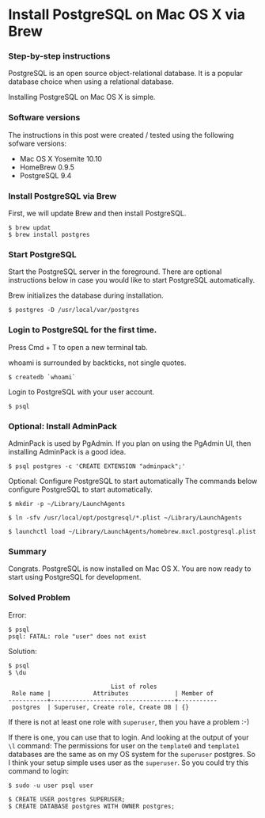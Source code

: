 # Install PostgreSQL on Mac OS X via Brew


### Step-by-step instructions

PostgreSQL is an open source object-relational database. It is a popular database choice when using a relational database.

Installing PostgreSQL on Mac OS X is simple.

### Software versions
The instructions in this post were created / tested using the following sofware versions:

  - Mac OS X Yosemite 10.10
  - HomeBrew 0.9.5
  - PostgreSQL 9.4

### Install PostgreSQL via Brew
First, we will update Brew and then install PostgreSQL.

```
$ brew updat
$ brew install postgres
```

### Start PostgreSQL
Start the PostgreSQL server in the foreground. There are optional instructions below in case you would like to start PostgreSQL automatically.

Brew initializes the database during installation.
```
$ postgres -D /usr/local/var/postgres
```

### Login to PostgreSQL for the first time.
Press Cmd + T to open a new terminal tab.

whoami is surrounded by backticks, not single quotes.
```
$ createdb `whoami`
```
Login to PostgreSQL with your user account.
```
$ psql
```

### Optional: Install AdminPack
AdminPack is used by PgAdmin. If you plan on using the PgAdmin UI, then installing AdminPack is a good idea.
```
$ psql postgres -c 'CREATE EXTENSION "adminpack";'
```
Optional: Configure PostgreSQL to start automatically
The commands below configure PostgreSQL to start automatically.
```
$ mkdir -p ~/Library/LaunchAgents

$ ln -sfv /usr/local/opt/postgresql/*.plist ~/Library/LaunchAgents

$ launchctl load ~/Library/LaunchAgents/homebrew.mxcl.postgresql.plist
```
### Summary
Congrats. PostgreSQL is now installed on Mac OS X. You are now ready to start using PostgreSQL for development.

### Solved Problem
Error:
```
$ psql
psql: FATAL: role "user" does not exist 
```
Solution:
```
$ psql
$ \du

                             List of roles
 Role name |            Attributes             | Member of 
-----------+-----------------------------------+-----------
 postgres  | Superuser, Create role, Create DB | {}        
```
If there is not at least one role with `superuser`, then you have a problem :-)

If there is one, you can use that to login. And looking at the output of your `\l` command: The permissions for user on the `template0` and `template1` databases are the same as on my OS system for the `superuser` postgres. So I think your setup simple uses user as the `superuser`. So you could try this command to login:
```
$ sudo -u user psql user

$ CREATE USER postgres SUPERUSER;
$ CREATE DATABASE postgres WITH OWNER postgres;
```


